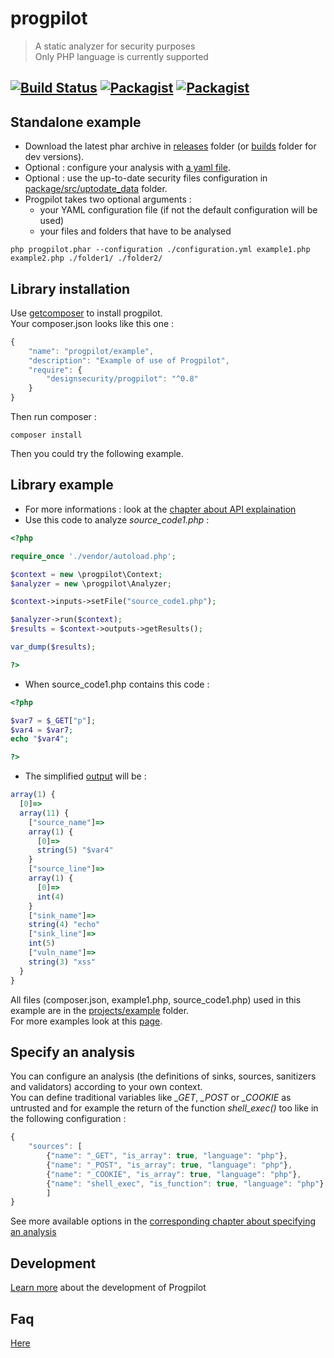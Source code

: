 # progpilot
> A static analyzer for security purposes  
> Only PHP language is currently supported

[![Build Status](https://travis-ci.org/designsecurity/progpilot.svg?branch=master)](https://travis-ci.org/designsecurity/progpilot) [![Packagist](https://img.shields.io/packagist/v/designsecurity/progpilot.svg)](https://packagist.org/packages/designsecurity/progpilot) [![Packagist](https://img.shields.io/packagist/l/designsecurity/progpilot.svg)](LICENSE)
---
## Standalone example
- Download the latest phar archive in [releases](https://github.com/designsecurity/progpilot/releases) folder (or [builds](./builds/) folder for dev versions).
- Optional : configure your analysis with [a yaml file](./projects/example_config/configuration.yml).
- Optional : use the up-to-date security files configuration in [package/src/uptodate_data](./package/src/uptodate_data) folder.
- Progpilot takes two optional arguments :
  - your YAML configuration file (if not the default configuration will be used)
  - your files and folders that have to be analysed

```shell
php progpilot.phar --configuration ./configuration.yml example1.php example2.php ./folder1/ ./folder2/
```

## Library installation
Use [getcomposer](https://getcomposer.org/) to install progpilot.  
Your composer.json looks like this one :
```javascript
{
    "name": "progpilot/example",
    "description": "Example of use of Progpilot",
    "require": {
        "designsecurity/progpilot": "^0.8"
    }
} 
```
Then run composer :
```shell
composer install
```
Then you could try the following example.

## Library example
- For more informations : look at the [chapter about API explaination](./docs/API.md)
- Use this code to analyze *source_code1.php* :
```php
<?php

require_once './vendor/autoload.php';

$context = new \progpilot\Context;
$analyzer = new \progpilot\Analyzer;

$context->inputs->setFile("source_code1.php");

$analyzer->run($context);
$results = $context->outputs->getResults();

var_dump($results);

?>
```
- When source_code1.php contains this code :
```php
<?php

$var7 = $_GET["p"];
$var4 = $var7;
echo "$var4";

?>	
```
- The simplified [output](./docs/OUTPUT.md) will be :
```javascript
array(1) {
  [0]=>
  array(11) {
    ["source_name"]=>
    array(1) {
      [0]=>
      string(5) "$var4"
    }
    ["source_line"]=>
    array(1) {
      [0]=>
      int(4)
    }
    ["sink_name"]=>
    string(4) "echo"
    ["sink_line"]=>
    int(5)
    ["vuln_name"]=>
    string(3) "xss"
  }
}
```
All files (composer.json, example1.php, source_code1.php) used in this example are in the [projects/example](./projects/example) folder.  
For more examples look at this [page](./docs/EXAMPLES.md).

## Specify an analysis
You can configure an analysis (the definitions of sinks, sources, sanitizers and validators) according to your own context.  
You can define traditional variables like *_GET*, *_POST* or *_COOKIE* as untrusted and for example the return of the function *shell_exec()* too like in the following configuration :
```javascript
{
    "sources": [
        {"name": "_GET", "is_array": true, "language": "php"},
        {"name": "_POST", "is_array": true, "language": "php"},
        {"name": "_COOKIE", "is_array": true, "language": "php"},
        {"name": "shell_exec", "is_function": true, "language": "php"}
		]
}
```
See more available options in the [corresponding chapter about specifying an analysis](./docs/SPECIFY_ANALYSIS.md)

## Development
[Learn more](./docs/DEV.md) about the development of Progpilot

## Faq
[Here](./docs/FAQ.md)

